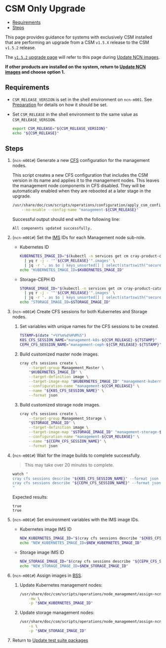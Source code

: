 # CSM Only Upgrade

* [Requirements](#requirements)
* [Steps](#steps)

This page provides guidance for systems with exclusively CSM installed that are performing an upgrade from a CSM `v1.5.X` release to the CSM `v1.5.2` release.

The [`v1.5.2` upgrade page](../1.5.2/README.md) will refer to this page
during [Update NCN images](../1.5.2/README.md#update-ncn-images).

**If other products are installed on the system, return to [Update NCN images](../1.5.2/README.md#update-ncn-images) and
choose option 1.**

## Requirements

* `CSM_RELEASE_VERSION` is set in the shell environment on `ncn-m001`. See [Preparation](README.md#preparation) for details on how it should be set.

* Set `CSM_RELEASE` in the shell environment to the same value as `CSM_RELEASE_VERSION`.

    ```bash
   export CSM_RELEASE="${CSM_RELEASE_VERSION}"
   echo "${CSM_RELEASE}"
   ```

## Steps

1. (`ncn-m001#`) Generate a new [CFS](../../glossary.md#configuration-framework-service-cfs) configuration for the management nodes.

   This script creates a new CFS configuration that includes the CSM version in its name and applies it to the
   management nodes. This leaves the management node components in CFS disabled. They will be automatically enabled when
   they are rebooted at a later stage in the upgrade.

   ```bash
   /usr/share/doc/csm/scripts/operations/configuration/apply_csm_configuration.sh \
       --no-enable --config-name "management-${CSM_RELEASE}"
   ```

   Successful output should end with the following line:

   ```text
   All components updated successfully.
   ```

1. (`ncn-m001#`) Set the [IMS](../../glossary.md#image-management-service-ims) IDs for each Management node sub-role.

    * Kubernetes ID

      ```bash
      KUBERNETES_IMAGE_ID="$(kubectl -n services get cm cray-product-catalog -o jsonpath='{.data.csm}' \
        | yq r -j - '"'${CSM_RELEASE}'".images' \
        | jq -r '. as $o | keys_unsorted[] | select(startswith("secure-kubernetes")) | $o[.].id')"
      echo "KUBERNETES_IMAGE_ID=$KUBERNETES_IMAGE_ID"
      ```

    * Storage-CEPH ID

      ```bash
      STORAGE_IMAGE_ID="$(kubectl -n services get cm cray-product-catalog -o jsonpath='{.data.csm}' \
        | yq r -j - '"'${CSM_RELEASE}'".images' \
        | jq -r '. as $o | keys_unsorted[] | select(startswith("secure-storage")) | $o[.].id')"
      echo "STORAGE_IMAGE_ID=$STORAGE_IMAGE_ID"
      ```

1. (`ncn-m001#`) Create CFS sessions for both Kubernetes and Storage nodes.

    1. Set variables with unique names for the CFS sessions to be created.

       ```bash
       TSTAMP=$(date "+%Y%m%d%H%M%S")
       K8S_CFS_SESSION_NAME="management-k8s-${CSM_RELEASE}-${TSTAMP}"
       CEPH_CFS_SESSION_NAME="management-ceph-${CSM_RELEASE}-${TSTAMP}"
       ```

    1. Build customized master node images.

       ```bash
       cray cfs sessions create \
           --target-group Management_Master \
           "$KUBERNETES_IMAGE_ID" \
           --target-definition image \
           --target-image-map "$KUBERNETES_IMAGE_ID" "management-kubernetes-${CSM_RELEASE}" \
           --configuration-name "management-${CSM_RELEASE}" \
           --name "${K8S_CFS_SESSION_NAME}" \
           --format json
       ```

    1. Build customized storage node images.

       ```bash
       cray cfs sessions create \
           --target-group Management_Storage \
           "$STORAGE_IMAGE_ID" \
           --target-definition image \
           --target-image-map "$STORAGE_IMAGE_ID" "management-storage-${CSM_RELEASE}" \
           --configuration-name "management-${CSM_RELEASE}" \
           --name "${CEPH_CFS_SESSION_NAME}" \
           --format json
       ```

1. (`ncn-m001#`) Wait for the image builds to complete successfully.

   > This may take over 20 minutes to complete.

   ```bash
   watch "
   cray cfs sessions describe "${K8S_CFS_SESSION_NAME}" --format json | jq -r ".status.session.succeeded";
   cray cfs sessions describe "${CEPH_CFS_SESSION_NAME}" --format json | jq -r ".status.session.succeeded"
   "
   ```

   Expected results:

   ```text
   true
   true
   ```

1. (`ncn-m001#`) Set environment variables with the IMS image IDs.

    * Kubernetes image IMS ID

      ```bash
      NEW_KUBERNETES_IMAGE_ID="$(cray cfs sessions describe "${K8S_CFS_SESSION_NAME}" --format json | jq -r '.status.artifacts[].result_id')"
      echo "NEW_KUBERNETES_IMAGE_ID=$NEW_KUBERNETES_IMAGE_ID"
      ```

    * Storage image IMS ID

      ```bash
      NEW_STORAGE_IMAGE_ID="$(cray cfs sessions describe "${CEPH_CFS_SESSION_NAME}" --format json | jq -r '.status.artifacts[].result_id')"
      echo "NEW_STORAGE_IMAGE_ID=$NEW_STORAGE_IMAGE_ID"
      ```

1. (`ncn-m001#`) Assign images in [BSS](../../glossary.md#boot-script-service-bss).

    1. Update Kubernetes management nodes:

       ```bash
       /usr/share/doc/csm/scripts/operations/node_management/assign-ncn-images.sh \
           -mw \
           -p "$NEW_KUBERNETES_IMAGE_ID"
       ```

    1. Update storage management nodes:

       ```bash
       /usr/share/doc/csm/scripts/operations/node_management/assign-ncn-images.sh \
           -s \
           -p "$NEW_STORAGE_IMAGE_ID"
       ```

1. Return to [Update test suite packages](./README.md#update-test-suite-packages)

